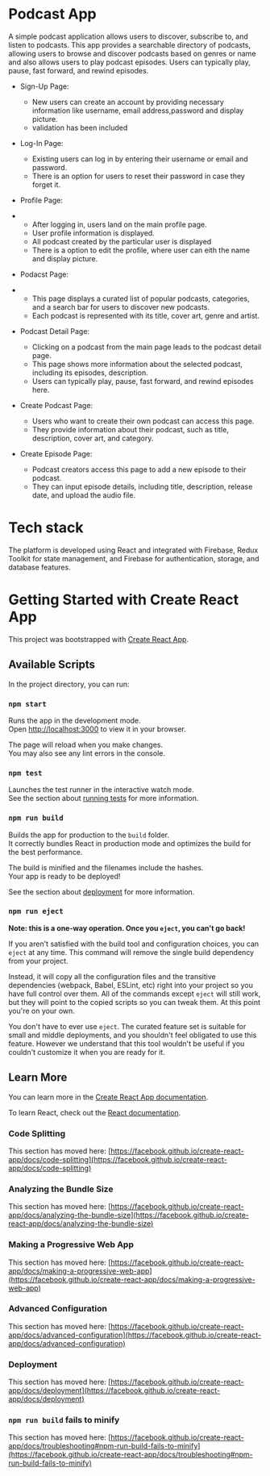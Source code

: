 # Podcast App

A simple podcast application allows users to discover, subscribe to, and listen to podcasts. This app provides a searchable directory of podcasts, allowing users to browse and discover podcasts based on genres or name and also allows users to play podcast episodes. Users can typically play, pause, fast forward, and rewind episodes.

 - Sign-Up Page:

    - New users can create an account by providing necessary information like username, email address,password and display picture.
    - validation has been included

 - Log-In Page:

    - Existing users can log in by entering their username or email and password.
    - There is an option for users to reset their password in case they forget it.

- Profile Page:
- 
    - After logging in, users land on the main profile page.
    - User profile information is displayed.
    - All podcast created by the particular user is displayed
    - There is a option to edit the profile, where user can eith the name and display picture.

- Podacst Page:
- 
    - This page displays a curated list of popular podcasts, categories, and a search bar for users to discover new podcasts.
    - Each podcast is represented with its title, cover art, genre and artist.

- Podcast Detail Page:

   - Clicking on a podcast from the main page leads to the podcast detail page.
   - This page shows more information about the selected podcast, including its episodes, description.
   - Users can typically play, pause, fast forward, and rewind episodes here.
     
- Create Podcast Page:

  - Users who want to create their own podcast can access this page.
  - They provide information about their podcast, such as title, description, cover art, and category.

- Create Episode Page:

  - Podcast creators access this page to add a new episode to their podcast.
  - They can input episode details, including title, description, release date, and upload the audio file.

# Tech stack
The platform is developed using React and integrated with Firebase, Redux Toolkit for state management, and Firebase for authentication, storage, and database features.














# Getting Started with Create React App

This project was bootstrapped with [Create React App](https://github.com/facebook/create-react-app).

## Available Scripts

In the project directory, you can run:

### `npm start`

Runs the app in the development mode.\
Open [http://localhost:3000](http://localhost:3000) to view it in your browser.

The page will reload when you make changes.\
You may also see any lint errors in the console.

### `npm test`

Launches the test runner in the interactive watch mode.\
See the section about [running tests](https://facebook.github.io/create-react-app/docs/running-tests) for more information.

### `npm run build`

Builds the app for production to the `build` folder.\
It correctly bundles React in production mode and optimizes the build for the best performance.

The build is minified and the filenames include the hashes.\
Your app is ready to be deployed!

See the section about [deployment](https://facebook.github.io/create-react-app/docs/deployment) for more information.

### `npm run eject`

**Note: this is a one-way operation. Once you `eject`, you can't go back!**

If you aren't satisfied with the build tool and configuration choices, you can `eject` at any time. This command will remove the single build dependency from your project.

Instead, it will copy all the configuration files and the transitive dependencies (webpack, Babel, ESLint, etc) right into your project so you have full control over them. All of the commands except `eject` will still work, but they will point to the copied scripts so you can tweak them. At this point you're on your own.

You don't have to ever use `eject`. The curated feature set is suitable for small and middle deployments, and you shouldn't feel obligated to use this feature. However we understand that this tool wouldn't be useful if you couldn't customize it when you are ready for it.

## Learn More

You can learn more in the [Create React App documentation](https://facebook.github.io/create-react-app/docs/getting-started).

To learn React, check out the [React documentation](https://reactjs.org/).

### Code Splitting

This section has moved here: [https://facebook.github.io/create-react-app/docs/code-splitting](https://facebook.github.io/create-react-app/docs/code-splitting)

### Analyzing the Bundle Size

This section has moved here: [https://facebook.github.io/create-react-app/docs/analyzing-the-bundle-size](https://facebook.github.io/create-react-app/docs/analyzing-the-bundle-size)

### Making a Progressive Web App

This section has moved here: [https://facebook.github.io/create-react-app/docs/making-a-progressive-web-app](https://facebook.github.io/create-react-app/docs/making-a-progressive-web-app)

### Advanced Configuration

This section has moved here: [https://facebook.github.io/create-react-app/docs/advanced-configuration](https://facebook.github.io/create-react-app/docs/advanced-configuration)

### Deployment

This section has moved here: [https://facebook.github.io/create-react-app/docs/deployment](https://facebook.github.io/create-react-app/docs/deployment)

### `npm run build` fails to minify

This section has moved here: [https://facebook.github.io/create-react-app/docs/troubleshooting#npm-run-build-fails-to-minify](https://facebook.github.io/create-react-app/docs/troubleshooting#npm-run-build-fails-to-minify)
